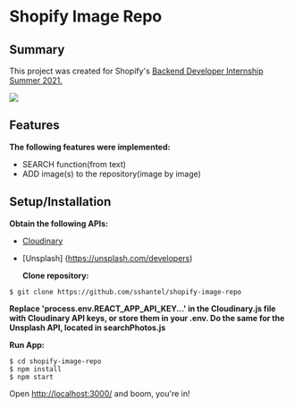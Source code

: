 # Shopify Image Repo

## Summary

This project was created for Shopify's <a href="https://jobs.smartrecruiters.com/ni/Shopify/1529b84e-da5f-49d4-b408-09f0050732be-backend-developer-intern-remote-summer-2021">Backend Developer Internship Summer 2021. </a>

![](images/shopify_giphy.gif)

## <a name="features"></a>Features

<b>The following features were implemented:</b>

- SEARCH function(from text)
- ADD image(s) to the repository(image by image)

## <a name="installation"></a>Setup/Installation

<b>Obtain the following APIs:</b>

- [Cloudinary](https://cloudinary.com/documentation/admin_api)
- [Unsplash] (https://unsplash.com/developers)

  <b>Clone repository:</b>

```
$ git clone https://github.com/sshantel/shopify-image-repo
```

<b>Replace 'process.env.REACT_APP_API_KEY...' in the Cloudinary.js file with Cloudinary API keys, or store them in your .env. Do the same for the Unsplash API, located in searchPhotos.js</b>

<b>Run App:</b>

```
$ cd shopify-image-repo
$ npm install
$ npm start
```

Open [http://localhost:3000/](http://localhost:3000/) and boom, you're in!
